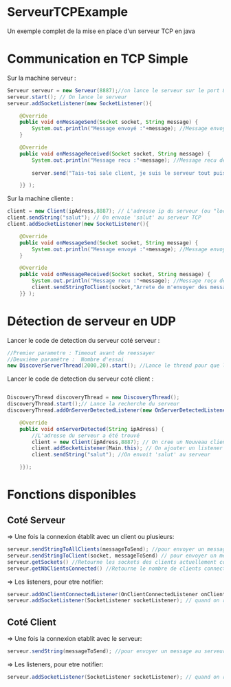 # ServeurTCPExample
Un exemple complet de la mise en place d'un serveur TCP en java

# Communication en TCP Simple

Sur la machine serveur : 
```java
Serveur serveur = new Serveur(8887);//on lance le serveur sur le port 8887
serveur.start(); // On lance le serveur
serveur.addSocketListener(new SocketListener(){

	@Override
	public void onMessageSend(Socket socket, String message) {
		System.out.println("Message envoyé :"+message); //Message envoyé à un client
	}

	@Override
	public void onMessageReceived(Socket socket, String message) {
		System.out.println("Message recu :"+message); //Message recu depuis un client
		
		server.send("Tais-toi sale client, je suis le serveur tout puissant !"); // On répond au client qui nous harcèle

	}} );
```

Sur la machine cliente : 
```java
client = new Client(ipAdress,8887); // L'adresse ip du serveur (ou "localhost", si même machine), le port sur lequel le serveur est lancé. On se connecte au serveur
client.sendString("salut"); // On envoie 'salut' au serveur TCP
client.addSocketListener(new SocketListener(){

	@Override
	public void onMessageSend(Socket socket, String message) {
		System.out.println("Message envoyé :"+message); //Message envoyé au serveur
	}

	@Override
	public void onMessageReceived(Socket socket, String message) {
		System.out.println("Message recu :"+message); //Message reçu depuis le serveur
		client.sendStringToClient(socket,"Arrete de m'envoyer des messages serveur !! :)"); // On répond au serveur
	}} );
```
# Détection de serveur en UDP

Lancer le code de detection du serveur coté serveur : 

```java
//Premier parametre : Timeout avant de reessayer
//Deuxième paramètre :  Nombre d'essai
new DiscoverServerThread(2000,20).start(); //Lance le thread pour que les clients auto-détectent ce serveur
```

Lancer le code de detection du serveur coté client : 

```java

DiscoveryThread discoveryThread = new DiscoveryThread();
discoveryThread.start();// Lance la recherche du serveur
discoveryThread.addOnServerDetectedListener(new OnServerDetectedListener(){

	@Override
	public void onServerDetected(String ipAdress) {
		//L'adresse du serveur a été trouvé
		client = new Client(ipAdress,8887); // On cree un Nouveau client TCP
		client.addSocketListener(Main.this); // On ajouter un listener pour lire ce qui est envoyé et recu par ce client
		client.sendString("salut"); //On envoit 'salut' au serveur 

	}});
 ```


# Fonctions disponibles

## Coté Serveur

=> Une fois la connexion établit avec un client ou plusieurs:
```java
serveur.sendStringToAllClients(messageToSend); //pour envoyer un message a tout le monde
serveur.sendStringToClient(socket, messageToSend) // pour envoyer un message a un client en particulier
serveur.getSockets() //Retourne les sockets des clients actuellement connectés
serveur.getNbClientsConnected() //Retourne le nombre de clients connecte
```
=> Les listeners, pour etre notifier:
```java
serveur.addOnClientConnectedListener(OnClientConnectedListener onClientConnectedListener);  // quand un client se connecte ou se deconnecte
serveur.addSocketListener(SocketListener socketListener); // quand on recoit ou on emet un message
```
 
 ## Coté Client

=> Une fois la connexion etablit avec le serveur:
```java
serveur.sendString(messageToSend); //pour envoyer un message au serveur
```
=> Les listeners, pour etre notifier:
```java
serveur.addSocketListener(SocketListener socketListener); // quand on recoit ou on emet un message
```


